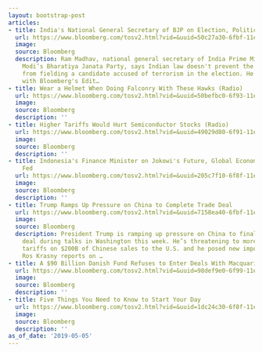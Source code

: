 ```yaml
---
layout: bootstrap-post
articles:
- title: India's National General Secretary of BJP on Election, Politics
  url: https://www.bloomberg.com/tosv2.html?vid=&uuid=50c27a30-6fbf-11e9-b65c-6d8452a14365&url=L25ld3MvdmlkZW9zLzIwMTktMDUtMDUvaW5kaWEtcy1uYXRpb25hbC1nZW5lcmFsLXNlY3JldGFyeS1vZi1ianAtb24tZWxlY3Rpb24tcG9saXRpY3MtdmlkZW8=
  image: 
  source: Bloomberg
  description: Ram Madhav, national general secretary of India Prime Minister Narendra
    Modi’s Bharatiya Janata Party, says Indian law doesn't prevent the ruling party
    from fielding a candidate accused of terrorism in the election. He speaks exclusively
    with Bloomberg's Edit…
- title: Wear a Helmet When Doing Falconry With These Hawks (Radio)
  url: https://www.bloomberg.com/tosv2.html?vid=&uuid=50befbc0-6f93-11e9-a608-d902fb2b07cd&url=L25ld3MvYXVkaW8vMjAxOS0wNS0wNS93ZWFyLWEtaGVsbWV0LXdoZW4tZG9pbmctZmFsY29ucnktd2l0aC10aGVzZS1oYXdrcy1yYWRpbw==
  image: 
  source: Bloomberg
  description: ''
- title: Higher Tariffs Would Hurt Semiconductor Stocks (Radio)
  url: https://www.bloomberg.com/tosv2.html?vid=&uuid=49029d80-6f91-11e9-a757-dd03f57dbe00&url=L25ld3MvYXVkaW8vMjAxOS0wNS0wNS9oaWdoZXItdGFyaWZmcy13b3VsZC1odXJ0LXNlbWljb25kdWN0b3Itc3RvY2tzLXJhZGlv
  image: 
  source: Bloomberg
  description: ''
- title: Indonesia's Finance Minister on Jokowi's Future, Global Economy, Oil Prices,
    Fed
  url: https://www.bloomberg.com/tosv2.html?vid=&uuid=205c7f10-6f8f-11e9-84fc-a1541f7f5b04&url=L25ld3MvdmlkZW9zLzIwMTktMDUtMDUvaW5kb25lc2lhLXMtZmluYW5jZS1taW5pc3Rlci1vbi1qb2tvd2ktcy1mdXR1cmUtZ2xvYmFsLWVjb25vbXktb2lsLXByaWNlcy1mZWQtdmlkZW8=
  image: 
  source: Bloomberg
  description: ''
- title: Trump Ramps Up Pressure on China to Complete Trade Deal
  url: https://www.bloomberg.com/tosv2.html?vid=&uuid=7158ea40-6fbf-11e9-a620-85e65eb5ffe0&url=L25ld3MvdmlkZW9zLzIwMTktMDUtMDUvdHJ1bXAtcmFtcHMtdXAtcHJlc3N1cmUtb24tY2hpbmEtdG8tY29tcGxldGUtdHJhZGUtZGVhbC12aWRlbw==
  image: 
  source: Bloomberg
  description: President Trump is ramping up pressure on China to finalize a trade
    deal during talks in Washington this week. He’s threatening to more than double
    tariffs on $200B of Chinese sales to the U.S. and he posed new import taxes. Bloomberg’s
    Ros Krasny reports on …
- title: A $90 Billion Danish Fund Refuses to Enter Deals With Macquarie
  url: https://www.bloomberg.com/tosv2.html?vid=&uuid=98def9e0-6f99-11e9-bcf3-9b7767b4b546&url=L25ld3MvYXJ0aWNsZXMvMjAxOS0wNS0wNS9hLTkwLWJpbGxpb24tZGFuaXNoLWZ1bmQtcmVmdXNlcy10by1lbnRlci1kZWFscy13aXRoLW1hY3F1YXJpZQ==
  image: 
  source: Bloomberg
  description: ''
- title: Five Things You Need to Know to Start Your Day
  url: https://www.bloomberg.com/tosv2.html?vid=&uuid=1dc24c30-6f8f-11e9-9038-3b663c412761&url=L25ld3MvYXJ0aWNsZXMvMjAxOS0wNS0wNS9maXZlLXRoaW5ncy15b3UtbmVlZC10by1rbm93LXRvLXN0YXJ0LXlvdXItZGF5
  image: 
  source: Bloomberg
  description: ''
as_of_date: '2019-05-05'
---
```


